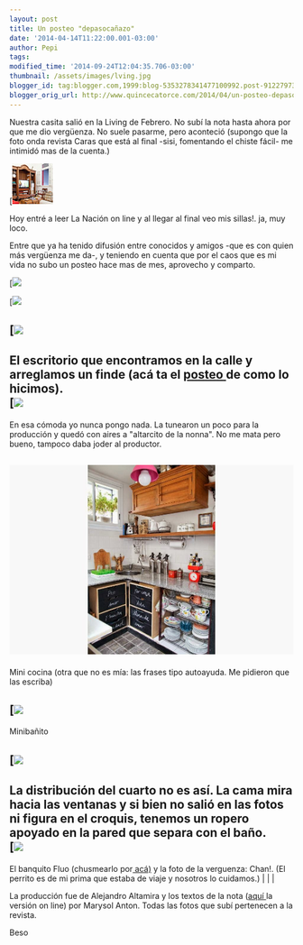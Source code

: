 ```yaml
---
layout: post
title: Un posteo "depasocañazo"
date: '2014-04-14T11:22:00.001-03:00'
author: Pepi
tags: 
modified_time: '2014-09-24T12:04:35.706-03:00'
thumbnail: /assets/images/lving.jpg
blogger_id: tag:blogger.com,1999:blog-5353278341477100992.post-9122797386238537360
blogger_orig_url: http://www.quincecatorce.com/2014/04/un-posteo-depasocanazo.html
---
```


Nuestra casita salió en la Living de Febrero. No subí la nota hasta ahora por que me dio vergüenza. No suele pasarme, pero aconteció (supongo que la foto onda revista Caras  que está al final -sisi, fomentando el chiste fácil- me intimidó mas de la cuenta.)

  


[![](/assets/images/lving.jpg)

  


Hoy entré a leer La Nación on line y al llegar al final veo mis sillas!. ja, muy loco. 

  


Entre que ya ha tenido difusión entre conocidos y amigos -que es con quien más vergüenza me da-, y teniendo en cuenta que por el caos que es mi vida no subo un posteo hace mas de mes, aprovecho y comparto. 

  
  


[![](/assets/images/l3.jpg)

  


[![](/assets/images/l2.jpg)

  


[![](/assets/images/inspiracion-1865777h640.jpg)  
---  
El escritorio que encontramos en la calle y arreglamos un finde (acá ta el [posteo ](http://www.quincecatorce.com/2013/04/tablero-de-dibujo.html)de como lo hicimos).  
[![](/assets/images/inspiracion-1865776h640.jpg)  
---  
En esa cómoda yo nunca pongo nada.  La tunearon un poco para la producción y quedó con aires a "altarcito de la nonna". No me mata pero bueno, tampoco daba joder al productor.  
  
![](/assets/images/inspiracion-1865779h640.jpg)  
---  
Mini cocina (otra que no es mía: las frases tipo autoayuda. Me pidieron que las escriba)  
  
  


[![](/assets/images/inspiracion-1865780h640.jpg)  
---  
Minibañito  
  
[![](/assets/images/inspiracion-1865773h640.jpg)  
---  
La distribución del cuarto no es así. La cama mira hacia las ventanas y si bien no salió en las fotos ni figura en el croquis, tenemos un ropero apoyado en la pared que separa con el baño.  
[![](/assets/images/inspiracion-1865774h640.jpg)  
---  
El banquito Fluo (chusmearlo por[ acá)](http://www.quincecatorce.com/2013/01/neon-baby.html) y la foto de la verguenza: Chan!. (El perrito es de mi prima que estaba de viaje y nosotros lo cuidamos.) | | |   
  
La producción fue de Alejandro Altamira y los textos de la nota ([aquí ](http://www.espacioliving.com/1679958-una-reforma-inspiradora)la versión on line) por Marysol Anton. Todas las fotos que subí pertenecen a la revista.

  
  
Beso
